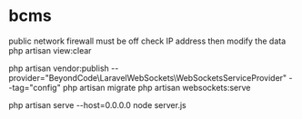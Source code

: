 # bcms



public network firewall must be off
check IP address then modify the data
php artisan view:clear

php artisan vendor:publish --provider="BeyondCode\LaravelWebSockets\WebSocketsServiceProvider" --tag="config"
php artisan migrate
php artisan websockets:serve

php artisan serve --host=0.0.0.0
node server.js